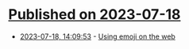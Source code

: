 # [Published on 2023-07-18](index.md)

* [2023-07-18, 14:09:53](https://lobste.rs/s/aograx/using_emoji_on_web) - [Using emoji on the web](https://fullystacked.net/posts/using-emoji-on-the-web/)
